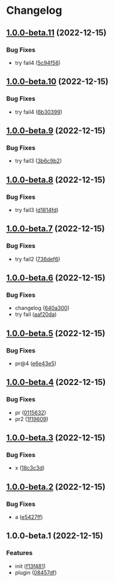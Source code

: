 # Changelog

## [1.0.0-beta.11](https://github.com/npm-showcase/semantic-release-test/compare/v1.0.0-beta.10...v1.0.0-beta.11) (2022-12-15)


### Bug Fixes

* try fail4 ([5c94f56](https://github.com/npm-showcase/semantic-release-test/commit/5c94f56f705578e427821a03fa3680bcd25cfd30))

## [1.0.0-beta.10](https://github.com/npm-showcase/semantic-release-test/compare/v1.0.0-beta.9...v1.0.0-beta.10) (2022-12-15)


### Bug Fixes

* try fail4 ([6b30399](https://github.com/npm-showcase/semantic-release-test/commit/6b3039922c88aad81b04eed31db69ec89e224ad2))

## [1.0.0-beta.9](https://github.com/npm-showcase/semantic-release-test/compare/v1.0.0-beta.8...v1.0.0-beta.9) (2022-12-15)


### Bug Fixes

* try fail3 ([3b6c9b2](https://github.com/npm-showcase/semantic-release-test/commit/3b6c9b29af16feb65c41f199132181668b4c4aec))

## [1.0.0-beta.8](https://github.com/npm-showcase/semantic-release-test/compare/v1.0.0-beta.7...v1.0.0-beta.8) (2022-12-15)


### Bug Fixes

* try fail3 ([d1814fd](https://github.com/npm-showcase/semantic-release-test/commit/d1814fdacfca15e66db22a7bcd8052ee8c8f5d6d))

## [1.0.0-beta.7](https://github.com/npm-showcase/semantic-release-test/compare/v1.0.0-beta.6...v1.0.0-beta.7) (2022-12-15)


### Bug Fixes

* try fail2 ([736def6](https://github.com/npm-showcase/semantic-release-test/commit/736def6b1b1440c848d4893f411a9a6247f9d5af))

## [1.0.0-beta.6](https://github.com/npm-showcase/semantic-release-test/compare/v1.0.0-beta.5...v1.0.0-beta.6) (2022-12-15)


### Bug Fixes

* changelog ([640a300](https://github.com/npm-showcase/semantic-release-test/commit/640a300fb15db90703ea93698f90a0867a1754df))
* try fail ([aaf20da](https://github.com/npm-showcase/semantic-release-test/commit/aaf20da5b9b3ea6d4abc74179df38199fbc866f4))

## [1.0.0-beta.5](https://github.com/npm-showcase/semantic-release-test/compare/v1.0.0-beta.4...v1.0.0-beta.5) (2022-12-15)


### Bug Fixes

* pr@4 ([e6e43e5](https://github.com/npm-showcase/semantic-release-test/commit/e6e43e5739ab6e15cd1e35781038708fa9f87db8))

## [1.0.0-beta.4](https://github.com/npm-showcase/semantic-release-test/compare/v1.0.0-beta.3...v1.0.0-beta.4) (2022-12-15)


### Bug Fixes

* pr ([0115632](https://github.com/npm-showcase/semantic-release-test/commit/0115632b1c942d3fe07c1c79399f8a824aae09d7))
* pr2 ([1f19609](https://github.com/npm-showcase/semantic-release-test/commit/1f19609d3fb458ecdbb187cdc0dd7f05c5853516))

## [1.0.0-beta.3](https://github.com/npm-showcase/semantic-release-test/compare/v1.0.0-beta.2...v1.0.0-beta.3) (2022-12-15)


### Bug Fixes

* x ([18c3c3d](https://github.com/npm-showcase/semantic-release-test/commit/18c3c3d5b2ac65ebbcd8c5d4d2e15112344c0907))

## [1.0.0-beta.2](https://github.com/npm-showcase/semantic-release-test/compare/v1.0.0-beta.1...v1.0.0-beta.2) (2022-12-15)


### Bug Fixes

* a ([e5427ff](https://github.com/npm-showcase/semantic-release-test/commit/e5427ffd19d781ef2cbbd999632d6bc5edb1e2fc))

## 1.0.0-beta.1 (2022-12-15)


### Features

* init ([f13f481](https://github.com/npm-showcase/semantic-release-test/commit/f13f4818736f51d051d54fd3beef5acfaa306a7a))
* plugin ([08457df](https://github.com/npm-showcase/semantic-release-test/commit/08457df1230159ccebe62c7a6a9789f067a7c46e))
